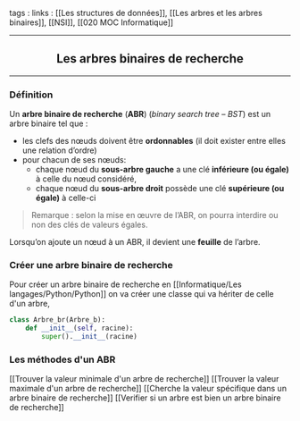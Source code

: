 tags : 
links : [[Les structures de données]], [[Les arbres et les arbres binaires]], [[NSI]], [[020 MOC Informatique]]

****

<h2 style="text-align: center;"> Les arbres binaires de recherche </h2>

****


### Définition

Un **arbre binaire de recherche** (**ABR**) (_binary search tree_ – _BST_) est un arbre binaire tel que :

-   les clefs des nœuds doivent être **ordonnables** (il doit exister entre elles une relation d’ordre)
-   pour chacun de ses nœuds:
    -   chaque nœud du **sous-arbre gauche** a une clé **inférieure (ou égale)** à celle du nœud considéré,
    -   chaque nœud du **sous-arbre droit** possède une clé **supérieure (ou égale)** à celle-ci


> Remarque : selon la mise en œuvre de l’ABR, on pourra interdire ou non des clés de valeurs égales.

Lorsqu’on ajoute un nœud à un ABR, il devient une **feuille** de l’arbre.

### Créer une arbre binaire de recherche

Pour créer un arbre binaire de recherche en [[Informatique/Les langages/Python/Python]] on va créer une classe qui va hériter de celle d'un arbre,

```python
class Arbre_br(Arbre_b):
	def __init__(self, racine):
		super().__init__(racine)
```


### Les méthodes d'un ABR

[[Trouver la valeur minimale d'un arbre de recherche]]
[[Trouver la valeur maximale d'un arbre de recherche]]
[[Cherche la valeur spécifique dans un arbre binaire de recherche]]
[[Verifier si un arbre est bien un arbre binaire de recherche]]